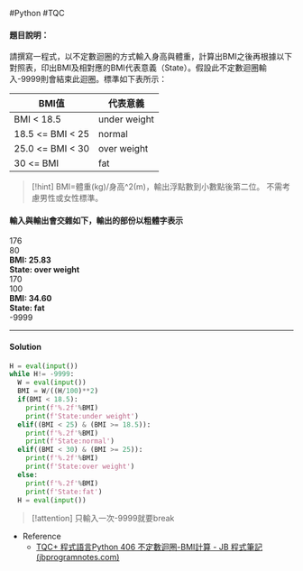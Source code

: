 #Python #TQC 
#### 題目說明：

請撰寫一程式，以不定數迴圈的方式輸入身高與體重，計算出BMI之後再根據以下對照表，印出BMI及相對應的BMI代表意義（State）。假設此不定數迴圈輸入-9999則會結束此迴圈。標準如下表所示：

|BMI值|代表意義|
|---|---|
|BMI < 18.5|under weight|
|18.5 <= BMI < 25|normal|
|25.0 <= BMI < 30|over weight|
|30 <= BMI|fat|

> [!hint]
> BMI=體重(kg)/身高^2(m)，輸出浮點數到小數點後第二位。 不需考慮男性或女性標準。

#### 輸入與輸出會交雜如下，輸出的部份以粗體字表示
176  
80  
**BMI: 25.83**  
**State: over weight**  
170  
100  
**BMI: 34.60**  
**State: fat**  
-9999


---
#### Solution
```python linenums="1" linenums="1"
H = eval(input())
while H!= -9999:
  W = eval(input())
  BMI = W/((H/100)**2)
  if(BMI < 18.5):
    print(f'%.2f'%BMI)
    print(f'State:under weight')
  elif((BMI < 25) & (BMI >= 18.5)):
    print(f'%.2f'%BMI)
    print(f'State:normal')
  elif((BMI < 30) & (BMI >= 25)):
    print(f'%.2f'%BMI)
    print(f'State:over weight')
  else:
    print(f'%.2f'%BMI)
    print(f'State:fat')
  H = eval(input())
```

>[!attention]
>只輸入一次-9999就要break

- Reference
	- [TQC+ 程式語言Python 406 不定數迴圈-BMI計算 - JB 程式筆記 (jbprogramnotes.com)](https://jbprogramnotes.com/2020/05/tqc-%e7%a8%8b%e5%bc%8f%e8%aa%9e%e8%a8%80python-406-%e4%b8%8d%e5%ae%9a%e6%95%b8%e8%bf%b4%e5%9c%88-bmi%e8%a8%88%e7%ae%97/)